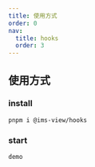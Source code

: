 ```yaml
---
title: 使用方式
order: 0
nav:
  title: hooks
  order: 3
---
```


## 使用方式

### install

```shell
pnpm i @ims-view/hooks
```

### start

<code src='./demo/index.tsx'>demo</code>

